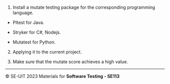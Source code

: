 1. Install a mutate testing package for the corresponding programming language.

- PItest for Java.

- Stryker for C#, Nodejs.

- Mutatest for Python.

2. Applying it to the current project.

3. Make sure that the mutate score achieves a high value.
---
&copy; SE-UIT 2023
Materials for **Software Testing - SE113** 